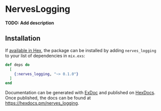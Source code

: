 # NervesLogging

**TODO: Add description**

## Installation

If [available in Hex](https://hex.pm/docs/publish), the package can be installed
by adding `nerves_logging` to your list of dependencies in `mix.exs`:

```elixir
def deps do
  [
    {:nerves_logging, "~> 0.1.0"}
  ]
end
```

Documentation can be generated with [ExDoc](https://github.com/elixir-lang/ex_doc)
and published on [HexDocs](https://hexdocs.pm). Once published, the docs can
be found at <https://hexdocs.pm/nerves_logging>.

